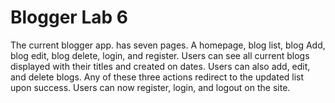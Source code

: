 # Blogger Lab 6
The current blogger app. has seven pages. A homepage, blog list, blog Add, blog edit, blog delete, login, and register. Users can see all current blogs displayed with their titles and created on dates. Users can also add, edit, and delete blogs. Any of these three actions redirect to the updated list upon success. Users can now register, login, and logout on the site.
